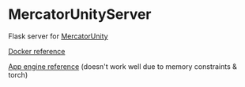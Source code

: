 # MercatorUnityServer
Flask server for [MercatorUnity](https://github.com/rl27/MercatorUnity)

[Docker reference](https://medium.com/nlplanet/deploy-a-pytorch-model-with-flask-on-gcp-vertex-ai-8e81f25e605f)

[App engine reference](https://medium.com/@dmahugh_70618/deploying-a-flask-app-to-google-app-engine-faa883b5ffab) (doesn't work well due to memory constraints & torch)